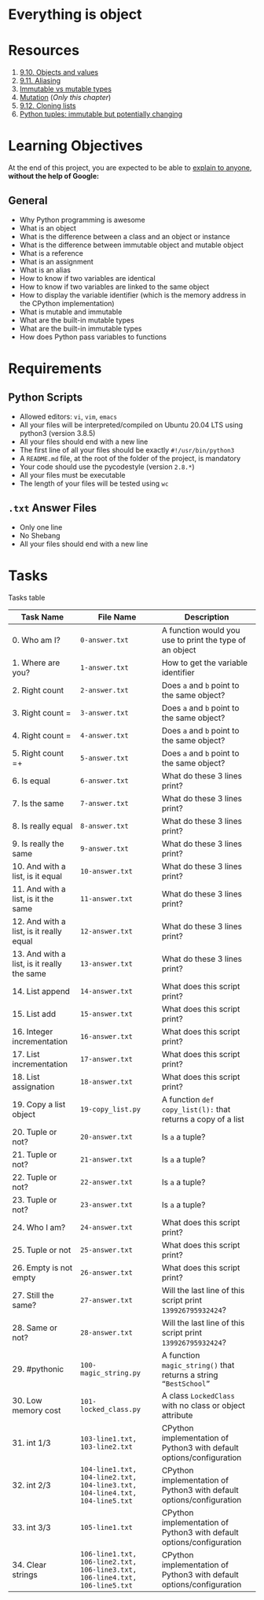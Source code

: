 # Everything is object

# Resources
1. [9.10. Objects and values](http://www.openbookproject.net/thinkcs/python/english2e/ch09.html#objects-and-values)
2. [9.11. Aliasing](http://www.openbookproject.net/thinkcs/python/english2e/ch09.html#aliasing)
3. [Immutable vs mutable types](https://stackoverflow.com/questions/8056130/immutable-vs-mutable-types)
4. [Mutation](http://composingprograms.com/pages/24-mutable-data.html#sequence-objects) (*Only this chapter*)
5. [9.12. Cloning lists](http://www.openbookproject.net/thinkcs/python/english2e/ch09.html#cloning-lists)
6. [Python tuples: immutable but potentially changing](http://radar.oreilly.com/2014/10/python-tuples-immutable-but-potentially-changing.html)

# Learning Objectives
At the end of this project, you are expected to be able to [explain to anyone](https://fs.blog/feynman-learning-technique/?fbclid=IwAR2K5_BGPVo0QjJXkOIIqNsqcXK4lTskPWJvA0asKQIGtCPWaQBdKmj1Ztg), **without the help of Google:**

## General
* Why Python programming is awesome
* What is an object
* What is the difference between a class and an object or instance
* What is the difference between immutable object and mutable object
* What is a reference
* What is an assignment
* What is an alias
* How to know if two variables are identical
* How to know if two variables are linked to the same object
* How to display the variable identifier (which is the memory address in the CPython implementation)
* What is mutable and immutable
* What are the built-in mutable types
* What are the built-in immutable types
* How does Python pass variables to functions

# Requirements
## Python Scripts
* Allowed editors: `vi`, `vim`, `emacs`
* All your files will be interpreted/compiled on Ubuntu 20.04 LTS using python3 (version 3.8.5)
* All your files should end with a new line
* The first line of all your files should be exactly `#!/usr/bin/python3`
* A `README.md` file, at the root of the folder of the project, is mandatory
* Your code should use the pycodestyle (version `2.8.*`)
* All your files must be executable
* The length of your files will be tested using `wc`

## `.txt` Answer Files
* Only one line
* No Shebang
* All your files should end with a new line

# Tasks
Tasks table

| Task Name  | File Name | Description |
| --------------- | ------------------------------ |---------------------------------------------------------------|
| 0. Who am I? | `0-answer.txt` | A function would you use to print the type of an object |
| 1. Where are you? | `1-answer.txt` | How to get the variable identifier |
| 2. Right count | `2-answer.txt` | Does `a` and `b` point to the same object? |
| 3. Right count = | `3-answer.txt` | Does `a` and `b` point to the same object? |
| 4. Right count = | `4-answer.txt` | Does `a` and `b` point to the same object? |
| 5. Right count =+ | `5-answer.txt` | Does `a` and `b` point to the same object? |
| 6. Is equal | `6-answer.txt` | What do these 3 lines print? |
| 7. Is the same | `7-answer.txt` | What do these 3 lines print? |
| 8. Is really equal | `8-answer.txt` | What do these 3 lines print? |
| 9. Is really the same | `9-answer.txt` | What do these 3 lines print? |
| 10. And with a list, is it equal | `10-answer.txt` | What do these 3 lines print? |
| 11. And with a list, is it the same | `11-answer.txt` | What do these 3 lines print? |
| 12. And with a list, is it really equal| `12-answer.txt` | What do these 3 lines print? |
| 13. And with a list, is it really the same | `13-answer.txt` | What do these 3 lines print? |
| 14. List append | `14-answer.txt` | What does this script print? |
| 15. List add | `15-answer.txt` | What does this script print? |
| 16. Integer incrementation | `16-answer.txt` | What does this script print? |
| 17. List incrementation | `17-answer.txt` | What does this script print? |
| 18. List assignation | `18-answer.txt` | What does this script print? |
| 19. Copy a list object | `19-copy_list.py` | A function `def copy_list(l):` that returns a copy of a list |
| 20. Tuple or not? | `20-answer.txt` | Is `a` a tuple? |
| 21. Tuple or not? | `21-answer.txt` | Is `a` a tuple? |
| 22. Tuple or not? | `22-answer.txt` | Is `a` a tuple? |
| 23. Tuple or not? | `23-answer.txt` | Is `a` a tuple? |
| 24. Who I am? | `24-answer.txt` | What does this script print? |
| 25. Tuple or not | `25-answer.txt` | What does this script print? |
| 26. Empty is not empty | `26-answer.txt` | What does this script print? |
| 27. Still the same? | `27-answer.txt` | Will the last line of this script print `139926795932424`? |
| 28. Same or not? | `28-answer.txt` | Will the last line of this script print `139926795932424`? |
| 29. #pythonic | `100-magic_string.py` | A function `magic_string()` that returns a string `“BestSchool”` |
| 30. Low memory cost | `101-locked_class.py` | A class `LockedClass` with no class or object attribute |
| 31. int 1/3 | `103-line1.txt, 103-line2.txt` | CPython implementation of Python3 with default options/configuration |
| 32. int 2/3 | `104-line1.txt, 104-line2.txt, 104-line3.txt, 104-line4.txt, 104-line5.txt` | CPython implementation of Python3 with default options/configuration |
| 33. int 3/3 | `105-line1.txt` | CPython implementation of Python3 with default options/configuration |
| 34. Clear strings | `106-line1.txt, 106-line2.txt, 106-line3.txt, 106-line4.txt, 106-line5.txt` | CPython implementation of Python3 with default options/configuration |

